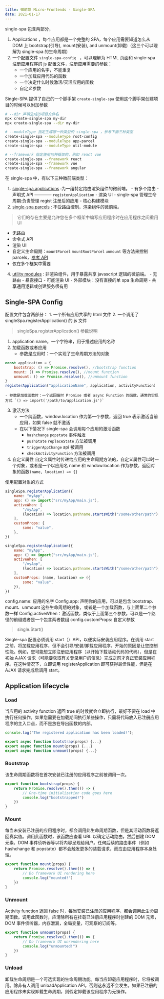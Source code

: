 ```yaml
---
title: 微前端 Micro-Frontends - Single-SPA
date: 2021-01-17
---
```


single-spa 包含两部分，

1. Applications ，每个应用都是一个完整的 SPA，每个应用需要知道怎么从 DOM 上 bootstrap(引导), mount(安装), and unmount(卸载)（这三个可以理解为 single-spa 的生命周期）
2. 一个配置文件 `single-spa-config ` ，可以理解为 HTML 页面和 single-spa 注册应用程序的 js 配置文件，注册应用需要的参数：
    - 一个应用的名字，不能重复
    - 一个加载应用代码的函数
    - 一个决定什么时候激活/灭活应用的函数
    - 自定义参数

Single-SPA 提供了自己的一个脚手架 `create-single-spa`
使用这个脚手架创建项目的时候可以附加参数

```bash
# --dir 声明生成的项目文件名
npx create-single-spa my-dir
npx create-single-spa --dir my-dir

# --moduleType 指定生成哪一种类型的 single-spa ，参考下面三种类型
create-single-spa --moduleType root-config
create-single-spa --moduleType app-parcel
create-single-spa --moduleType util-module

# --framework 指定使用何种框架的，例如 react vue
create-single-spa --framework react
create-single-spa --framework vue
create-single-spa --framework angular
```

在 single-spa 中，有以下三种微前端类型：

1. [single-spa applications](https://zh-hans.single-spa.js.org/docs/building-applications) :为一组特定路由渲染组件的微前端。 - 有多个路由 - 声明式 API ———— `registerApplication` - 渲染 UI - single-spa 管理生命周期:负责管理 regist 注册后的应用 - 核心构建模块
2. [single-spa parcels](https://zh-hans.single-spa.js.org/docs/parcels-overview) : 不受路由控制，渲染组件的微前端。

> 它们的存在主要是允许您在多个框架中编写应用程序时在应用程序之间重用 UI

-   无路由
-   命令式 API
-   渲染 UI
-   自定义生命周期：`mountParcel` `mountRootParcel` `unmount` 等方法来控制 parcels，[参考 API](https://single-spa.js.org/docs/parcels-api)
-   仅在多个框架中需要

4.  [utility modules](https://zh-hans.single-spa.js.org/docs/recommended-setup#utility-modules-styleguide-api-etc) : 非渲染组件，用于暴露共享 javascript 逻辑的微前端。 - 无路由 - 暴露接口 - 可能渲染 UI - 外部模块：没有直接的单 spa 生命周期 - 共享通用逻辑或创建服务很有用

## Single-SPA Config

配置文件包含两部分： 1. 一个所有应用共享的 html 文件 2. 一个调用了 singleSpa.registerApplication() 的 js 文件

> singleSpa.registerApplication() 参数说明

1. application name，一个字符串，用于描述应用的名称
2. 加载函数或者应用
    - 参数是应用时：一个实现了生命周期方法的对象

```js
const application = {
    bootstrap: () => Promise.resolve(), //bootstrap function
    mount: () => Promise.resolve(), //mount function
    unmount: () => Promise.resolve(), //unmount function
}
registerApplication("applicationName", application, activityFunction)
```

    - 参数是加载函数时：一个返回值时 Promise 或者 async Function 的函数，通常的实现方式 `() => import('/path/to/application.js')`

3. 激活方法
    - 一个纯函数，window.location 作为第一个参数，返回 true 表示激活当前应用，如果 false 就不激活
    - 在以下情况下 single-spa 会调用每个应用的激活函数
        - `hashchange` `popstate` 事件触发
        - `pushState` `replaceState` 方法被调用
        - `triggerAppChange` api 被调用
        - `checkActivityFunction` 方法被调用
4. 自定义属性
   自定义属性时传递给应用的生命周期方法的，自定义属性可以时一个对象，或者是一个以应用名 name 和 window.location 作为参数，返回对象的函数`(name, location) => {}`

使用配置对象的方式

```js
singleSpa.registerApplication({
    name: "myApp",
    app: () => import("src/myApp/main.js"),
    activeWhen: [
        "/myApp",
        (location) => location.pathname.startsWith("/some/other/path"),
    ],
    customProps: {
        some: "value",
    },
})

singleSpa.registerApplication({
    name: "myApp",
    app: () => import("src/myApp/main.js"),
    activeWhen: [
        "/myApp",
        (location) => location.pathname.startsWith("/some/other/path"),
    ],
    customProps: (name, location) => ({
        some: "value",
    }),
})
```

config.name: 应用的名字
Config.app: 声明你的应用，可以是包含 bootstrap、mount、unmount 这些生命周期的对象，或者是一个加载函数，与上面第二个参数一样
Config.activeWhen：激活函数，类似于上面第三个参数，可以是一个路径的前缀或者是一个包含两者数组
config.customProps: 自定义参数

> single.Start()

Single-spa 配置必须调用 start（）API，以便实际安装应用程序。在调用 start 之前，将加载应用程序，但不会引导/安装/卸载应用程序。开始的原因是让您控制性能。例如，您可能想立即注册应用程序（以开始下载活动代码的代码），但是在初始 AJAX 请求（可能要获取有关登录用户的信息）完成之前才真正安装应用程序。在这种情况下，立即调用 registerApplication 即可获得最佳性能，但是在 AJAX 请求完成后调用 start。

## Application lifecycle

### Load

当应用的 activity function 返回 true 的时候就会立即执行，最好不要在 load 中执行任何操作，如果您需要在加载期间执行某些操作，只需将代码放入已注册应用程序的主入口点，而不是放在导出函数的内部。

```js
console.log("The registered application has been loaded!");

export async function bootstrap(props) {...}
export async function mount(props) {...}
export async function unmount(props) {...}
```

### Bootstrap

该生命周期函数将在首次安装已注册的应用程序之前被调用一次。

```js
export function bootstrap(props) {
    return Promise.resolve().then(() => {
        // One-time initialization code goes here
        console.log("bootstrapped!")
    })
}
```

### Mount

每当未安装已注册的应用程序时，都会调用此生命周期函数，但是其活动函数将返回真实值。调用此函数时，该函数应查看 URL 以确定活动路由，然后创建 DOM 元素，DOM 事件侦听器等以将内容呈现给用户。任何后续的路由事件（例如 hashchange 和 popstate）都不会触发更多的装载请求，而应由应用程序本身处理。

```js
export function mount(props) {
    return Promise.resolve().then(() => {
        // Do framework UI rendering here
        console.log("mounted!")
    })
}
```

### Unmount

Activity function 返回 false 时，每当安装已注册的应用程序，都会调用此生命周期函数。调用此函数时，应清除所有在挂载已注册应用程序时创建的 DOM 元素，DOM 事件侦听器，内存泄漏，全局变量，可观察的订阅等。

```js
export function unmount(props) {
    return Promise.resolve().then(() => {
        // Do framework UI unrendering here
        console.log("unmounted!")
    })
}
```

### Unload

卸载生命周期是一个可选实现的生命周期功能。每当应卸载应用程序时，它将被调用。除非有人调用 unloadApplication API，否则这永远不会发生。如果已注册的应用程序未实现卸载生命周期，则假定卸载该应用程序为无操作。

